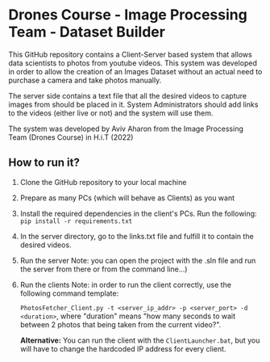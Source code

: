 # Drones Course - Image Processing Team - Dataset Builder

This GitHub repository contains a Client-Server based system that allows data scientists to photos from youtube videos.
This system was developed in order to allow the creation of an Images Dataset without an actual need to purchase a camera and take photos manually.

The server side contains a text file that all the desired videos to capture images from should be placed in it. System Administrators should add links to the videos (either live or not) and the system will use them.

The system was developed by Aviv Aharon from the Image Processing Team (Drones Course) in H.i.T (2022)

## How to run it?

1. Clone the GitHub repository to your local machine

2. Prepare as many PCs (which will behave as Clients) as you want

3. Install the required dependencies in the client's PCs. Run the following: `pip install -r requirements.txt`

4. In the server directory, go to the links.txt file and fulfill it to contain the desired videos.

5. Run the server
   Note: you can open the project with the .sln file and run the server from there or from the command line...)

6. Run the clients
   Note: in order to run the client correctly, use the following command template:

   `PhotosFetcher_Client.py -t <server_ip_addr> -p <server_port> -d <duration>`, where "duration" means "how many seconds to wait between 2 photos that being taken from the current video?".

   **Alternative:** You can run the client with the `ClientLauncher.bat`, but you will have to change the hardcoded IP address for every client.
